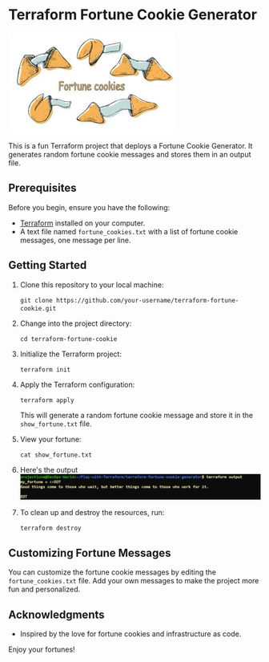 # Terraform Fortune Cookie Generator

![Fortune Cookie Quote](cookie.jpg)

This is a fun Terraform project that deploys a Fortune Cookie Generator. It generates random fortune cookie messages and stores them in an output file.

## Prerequisites

Before you begin, ensure you have the following:

- [Terraform](https://www.terraform.io/downloads.html) installed on your computer.
- A text file named `fortune_cookies.txt` with a list of fortune cookie messages, one message per line.

## Getting Started

1. Clone this repository to your local machine:

   ```shell
   git clone https://github.com/your-username/terraform-fortune-cookie.git
   ```

2. Change into the project directory:

   ```shell
   cd terraform-fortune-cookie
   ```

3. Initialize the Terraform project:

   ```shell
   terraform init
   ```

4. Apply the Terraform configuration:

   ```shell
   terraform apply
   ```

   This will generate a random fortune cookie message and store it in the `show_fortune.txt` file.

5. View your fortune:

   ```shell
   cat show_fortune.txt
   ```

6. Here's the output
   ![output](output.jpg)


6. To clean up and destroy the resources, run:

   ```shell
   terraform destroy
   ```

## Customizing Fortune Messages

You can customize the fortune cookie messages by editing the `fortune_cookies.txt` file. Add your own messages to make the project more fun and personalized.


## Acknowledgments

- Inspired by the love for fortune cookies and infrastructure as code.

Enjoy your fortunes!

